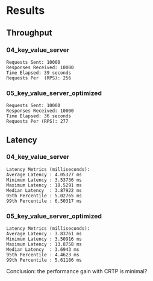 # Results

## Throughput
### 04_key_value_server 
    Requests Sent: 10000
    Responses Received: 10000
    Time Elapsed: 39 seconds
    Requests Per  (RPS): 256

### 05_key_value_server_optimized
    Requests Sent: 10000
    Responses Received: 10000
    Time Elapsed: 36 seconds
    Requests Per (RPS): 277


## Latency
### 04_key_value_server 
    Latency Metrics (milliseconds):
    Average Latency : 4.05327 ms
    Minimum Latency : 3.53736 ms
    Maximum Latency : 18.5291 ms
    Median Latency  : 3.87922 ms
    95th Percentile : 5.02765 ms
    99th Percentile : 6.50317 ms


### 05_key_value_server_optimized 
    Latency Metrics (milliseconds):
    Average Latency : 3.83761 ms
    Minimum Latency : 3.50916 ms
    Maximum Latency : 13.8758 ms
    Median Latency  : 3.6943 ms
    95th Percentile : 4.4623 ms
    99th Percentile : 5.61186 ms


Conclusion: the performance gain with CRTP is minimal?